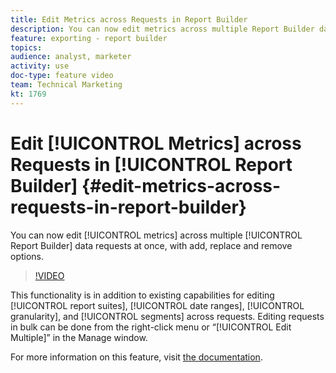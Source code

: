 ```yaml
---
title: Edit Metrics across Requests in Report Builder
description: You can now edit metrics across multiple Report Builder data requests at once, with add, replace and remove options.
feature: exporting - report builder
topics: 
audience: analyst, marketer
activity: use
doc-type: feature video
team: Technical Marketing
kt: 1769
---
```


# Edit [!UICONTROL Metrics] across Requests in [!UICONTROL Report Builder] {#edit-metrics-across-requests-in-report-builder}

You can now edit [!UICONTROL metrics] across multiple [!UICONTROL Report Builder] data requests at once, with add, replace and remove options.

>[!VIDEO](https://video.tv.adobe.com/v/23547/?quality=12)

This functionality is in addition to existing capabilities for editing [!UICONTROL report suites], [!UICONTROL date ranges], [!UICONTROL granularity], and [!UICONTROL segments] across requests. Editing requests in bulk can be done from the right-click menu or “[!UICONTROL Edit Multiple]” in the Manage window.

For more information on this feature, visit [the documentation](https://marketing.adobe.com/resources/help/en_US/arb/edit_multiple_metrics.html).
